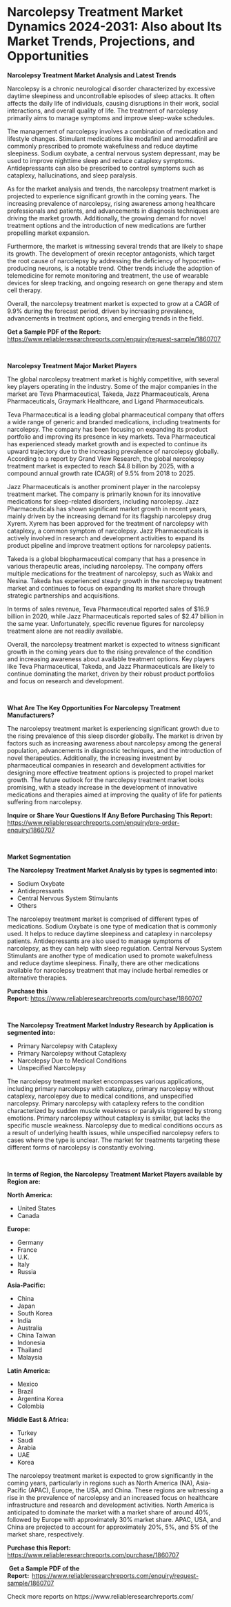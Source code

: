 <p><h1>Narcolepsy Treatment Market Dynamics 2024-2031: Also about Its Market Trends, Projections, and Opportunities</h1></p><p><strong>Narcolepsy Treatment Market Analysis and Latest Trends</strong></p>
<p><p>Narcolepsy is a chronic neurological disorder characterized by excessive daytime sleepiness and uncontrollable episodes of sleep attacks. It often affects the daily life of individuals, causing disruptions in their work, social interactions, and overall quality of life. The treatment of narcolepsy primarily aims to manage symptoms and improve sleep-wake schedules.</p><p>The management of narcolepsy involves a combination of medication and lifestyle changes. Stimulant medications like modafinil and armodafinil are commonly prescribed to promote wakefulness and reduce daytime sleepiness. Sodium oxybate, a central nervous system depressant, may be used to improve nighttime sleep and reduce cataplexy symptoms. Antidepressants can also be prescribed to control symptoms such as cataplexy, hallucinations, and sleep paralysis.</p><p>As for the market analysis and trends, the narcolepsy treatment market is projected to experience significant growth in the coming years. The increasing prevalence of narcolepsy, rising awareness among healthcare professionals and patients, and advancements in diagnosis techniques are driving the market growth. Additionally, the growing demand for novel treatment options and the introduction of new medications are further propelling market expansion.</p><p>Furthermore, the market is witnessing several trends that are likely to shape its growth. The development of orexin receptor antagonists, which target the root cause of narcolepsy by addressing the deficiency of hypocretin-producing neurons, is a notable trend. Other trends include the adoption of telemedicine for remote monitoring and treatment, the use of wearable devices for sleep tracking, and ongoing research on gene therapy and stem cell therapy.</p><p>Overall, the narcolepsy treatment market is expected to grow at a CAGR of 9.9% during the forecast period, driven by increasing prevalence, advancements in treatment options, and emerging trends in the field.</p></p>
<p><strong>Get a Sample PDF of the Report:&nbsp;</strong> <a href="https://www.reliableresearchreports.com/enquiry/request-sample/1860707">https://www.reliableresearchreports.com/enquiry/request-sample/1860707</a></p>
<p>&nbsp;</p>
<p><strong>Narcolepsy Treatment Major Market Players</strong></p>
<p><p>The global narcolepsy treatment market is highly competitive, with several key players operating in the industry. Some of the major companies in the market are Teva Pharmaceutical, Takeda, Jazz Pharmaceuticals, Arena Pharmaceuticals, Graymark Healthcare, and Ligand Pharmaceuticals.</p><p>Teva Pharmaceutical is a leading global pharmaceutical company that offers a wide range of generic and branded medications, including treatments for narcolepsy. The company has been focusing on expanding its product portfolio and improving its presence in key markets. Teva Pharmaceutical has experienced steady market growth and is expected to continue its upward trajectory due to the increasing prevalence of narcolepsy globally. According to a report by Grand View Research, the global narcolepsy treatment market is expected to reach $4.8 billion by 2025, with a compound annual growth rate (CAGR) of 9.5% from 2018 to 2025.</p><p>Jazz Pharmaceuticals is another prominent player in the narcolepsy treatment market. The company is primarily known for its innovative medications for sleep-related disorders, including narcolepsy. Jazz Pharmaceuticals has shown significant market growth in recent years, mainly driven by the increasing demand for its flagship narcolepsy drug Xyrem. Xyrem has been approved for the treatment of narcolepsy with cataplexy, a common symptom of narcolepsy. Jazz Pharmaceuticals is actively involved in research and development activities to expand its product pipeline and improve treatment options for narcolepsy patients.</p><p>Takeda is a global biopharmaceutical company that has a presence in various therapeutic areas, including narcolepsy. The company offers multiple medications for the treatment of narcolepsy, such as Wakix and Nesina. Takeda has experienced steady growth in the narcolepsy treatment market and continues to focus on expanding its market share through strategic partnerships and acquisitions.</p><p>In terms of sales revenue, Teva Pharmaceutical reported sales of $16.9 billion in 2020, while Jazz Pharmaceuticals reported sales of $2.47 billion in the same year. Unfortunately, specific revenue figures for narcolepsy treatment alone are not readily available.</p><p>Overall, the narcolepsy treatment market is expected to witness significant growth in the coming years due to the rising prevalence of the condition and increasing awareness about available treatment options. Key players like Teva Pharmaceutical, Takeda, and Jazz Pharmaceuticals are likely to continue dominating the market, driven by their robust product portfolios and focus on research and development.</p></p>
<p>&nbsp;</p>
<p><strong>What Are The Key Opportunities For Narcolepsy Treatment Manufacturers?</strong></p>
<p><p>The narcolepsy treatment market is experiencing significant growth due to the rising prevalence of this sleep disorder globally. The market is driven by factors such as increasing awareness about narcolepsy among the general population, advancements in diagnostic techniques, and the introduction of novel therapeutics. Additionally, the increasing investment by pharmaceutical companies in research and development activities for designing more effective treatment options is projected to propel market growth. The future outlook for the narcolepsy treatment market looks promising, with a steady increase in the development of innovative medications and therapies aimed at improving the quality of life for patients suffering from narcolepsy.</p></p>
<p><strong>Inquire or Share Your Questions If Any Before Purchasing This Report:</strong> <a href="https://www.reliableresearchreports.com/enquiry/pre-order-enquiry/1860707">https://www.reliableresearchreports.com/enquiry/pre-order-enquiry/1860707</a></p>
<p>&nbsp;</p>
<p><strong>Market Segmentation</strong></p>
<p><strong>The Narcolepsy Treatment Market Analysis by types is segmented into:</strong></p>
<p><ul><li>Sodium Oxybate</li><li>Antidepressants</li><li>Central Nervous System Stimulants</li><li>Others</li></ul></p>
<p><p>The narcolepsy treatment market is comprised of different types of medications. Sodium Oxybate is one type of medication that is commonly used. It helps to reduce daytime sleepiness and cataplexy in narcolepsy patients. Antidepressants are also used to manage symptoms of narcolepsy, as they can help with sleep regulation. Central Nervous System Stimulants are another type of medication used to promote wakefulness and reduce daytime sleepiness. Finally, there are other medications available for narcolepsy treatment that may include herbal remedies or alternative therapies.</p></p>
<p><strong>Purchase this Report:&nbsp;</strong><a href="https://www.reliableresearchreports.com/purchase/1860707">https://www.reliableresearchreports.com/purchase/1860707</a></p>
<p>&nbsp;</p>
<p><strong>The Narcolepsy Treatment Market Industry Research by Application is segmented into:</strong></p>
<p><ul><li>Primary Narcolepsy with Cataplexy</li><li>Primary Narcolepsy without Cataplexy</li><li>Narcolepsy Due to Medical Conditions</li><li>Unspecified Narcolepsy</li></ul></p>
<p><p>The narcolepsy treatment market encompasses various applications, including primary narcolepsy with cataplexy, primary narcolepsy without cataplexy, narcolepsy due to medical conditions, and unspecified narcolepsy. Primary narcolepsy with cataplexy refers to the condition characterized by sudden muscle weakness or paralysis triggered by strong emotions. Primary narcolepsy without cataplexy is similar, but lacks the specific muscle weakness. Narcolepsy due to medical conditions occurs as a result of underlying health issues, while unspecified narcolepsy refers to cases where the type is unclear. The market for treatments targeting these different forms of narcolepsy is constantly evolving.</p></p>
<p>&nbsp;</p>
<p><strong>In terms of Region, the Narcolepsy Treatment Market Players available by Region are:</strong></p>
<p>
    <p> <strong> North America: </strong>
        <ul>
            <li>United States</li>
            <li>Canada</li>
        </ul>
        </p> 
    <p> <strong> Europe: </strong>
        <ul>
            <li>Germany</li>
            <li>France</li>
            <li>U.K.</li>
            <li>Italy</li>
            <li>Russia</li>
        </ul>
        </p> 
    <p> <strong> Asia-Pacific: </strong>
        <ul>
            <li>China</li>
            <li>Japan</li>
            <li>South Korea</li>
            <li>India</li>
            <li>Australia</li>
            <li>China Taiwan</li>
            <li>Indonesia</li>
            <li>Thailand</li>
            <li>Malaysia</li>
        </ul>
        </p> 
    <p> <strong> Latin America: </strong>
        <ul>
            <li>Mexico</li>
            <li>Brazil</li>
            <li>Argentina Korea</li>
            <li>Colombia</li>
        </ul>
        </p> 
    <p> <strong> Middle East & Africa: </strong>
        <ul>
            <li>Turkey</li>
            <li>Saudi</li>
            <li>Arabia</li>
            <li>UAE</li>
            <li>Korea</li>
        </ul>
    </p>
    </p>
<p><p>The narcolepsy treatment market is expected to grow significantly in the coming years, particularly in regions such as North America (NA), Asia-Pacific (APAC), Europe, the USA, and China. These regions are witnessing a rise in the prevalence of narcolepsy and an increased focus on healthcare infrastructure and research and development activities. North America is anticipated to dominate the market with a market share of around 40%, followed by Europe with approximately 30% market share. APAC, USA, and China are projected to account for approximately 20%, 5%, and 5% of the market share, respectively.</p></p>
<p><strong>Purchase this Report: </strong><a href="https://www.reliableresearchreports.com/purchase/1860707">https://www.reliableresearchreports.com/purchase/1860707</a></p>
<p>&nbsp;<strong>Get a Sample PDF of the Report:&nbsp;&nbsp;</strong><a href="https://www.reliableresearchreports.com/enquiry/request-sample/1860707">https://www.reliableresearchreports.com/enquiry/request-sample/1860707</a></p>
<p><strong></strong></p>
<p>Check more reports on https://www.reliableresearchreports.com/</p>